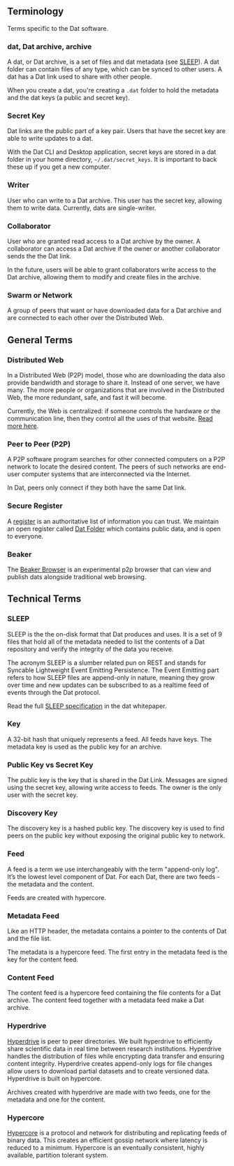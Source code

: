 ## Terminology

Terms specific to the Dat software.

### dat, Dat archive, archive

A dat, or Dat archive, is a set of files and dat metadata (see [SLEEP](#sleep)). A dat folder can contain files of any type, which can be synced to other users. A dat has a Dat link used to share with other people.

When you create a dat, you're creating a `.dat` folder to hold the metadata and the dat keys (a public and secret key).

### Secret Key

Dat links are the public part of a key pair. Users that have the secret key are able to write updates to a dat.

With the Dat CLI and Desktop application, secret keys are stored in a dat folder in your home directory, `~/.dat/secret_keys`. It is important to back these up if you get a new computer.

### Writer

User who can write to a Dat archive. This user has the secret key, allowing them to write data. Currently, dats are single-writer.

### Collaborator

User who are granted read access to a Dat archive by the owner. A collaborator can access a Dat archive if the owner or another collaborator sends the the Dat link.

In the future, users will be able to grant collaborators write access to the Dat archive, allowing them to modify and create files in the archive.

### Swarm or Network

A group of peers that want or have downloaded data for a Dat archive and are connected to each other over the Distributed Web.

## General Terms

### Distributed Web

In a Distributed Web (P2P) model, those who are downloading the data also provide bandwidth and storage to share it. Instead of one server, we have many. The more people or organizations that are involved in the Distributed Web, the more redundant, safe, and fast it will become.

Currently, the Web is centralized: if someone controls the hardware or the communication line, then they control all the uses of that website. [Read more here](http://brewster.kahle.org/2015/08/11/locking-the-web-open-a-call-for-a-distributed-web-2/).

### Peer to Peer (P2P)

A P2P software program searches for other connected computers on a P2P network to locate the desired content. The peers of such networks are end-user computer systems that are interconnected via the Internet.

In Dat, peers only connect if they both have the same Dat link.

### Secure Register

A [register]( https://gds.blog.gov.uk/2015/09/01/registers-authoritative-lists-you-can-trust/) is an authoritative list of information you can trust. We maintain an open register called [Dat Folder](https://datproject.org) which contains public data, and is open to everyone.

### Beaker

The [Beaker Browser](https://beakerbrowser.com/) is an experimental p2p browser that can view and publish dats alongside traditional web browsing.

## Technical Terms

### SLEEP

SLEEP is the the on-disk format that Dat produces and uses. It is a set of 9 files that hold all of the metadata needed to list the contents of a Dat repository and verify the integrity of the data you receive.

The acronym SLEEP is a slumber related pun on REST and stands for Syncable Lightweight Event Emitting Persistence. The Event Emitting part refers to how SLEEP files are append-only in nature, meaning they grow over time and new updates can be subscribed to as a realtime feed of events through the Dat protocol.

Read the full [SLEEP specification](https://github.com/datproject/docs/blob/master/papers/dat-paper.md#3-sleep-specification) in the dat whitepaper.

### Key

A 32-bit hash that uniquely represents a feed. All feeds have keys. The metadata key is used as the public key for an archive.

### Public Key vs Secret Key

The public key is the key that is shared in the Dat Link. Messages are signed using the secret key, allowing write access to feeds. The owner is the only user with the secret key.

### Discovery Key

The discovery key is a hashed public key. The discovery key is used to find peers on the public key without exposing the original public key to network.

### Feed

A feed is a term we use interchangeably with the term "append-only log". It’s the lowest level component of Dat. For each Dat, there are two feeds - the metadata and the content.

Feeds are created with hypercore.

### Metadata Feed

Like an HTTP header, the metadata contains a pointer to the contents of Dat and the file list.

The metadata is a hypercore feed. The first entry in the metadata feed is the key for the content feed.

### Content Feed

The content feed is a hypercore feed containing the file contents for a Dat archive. The content feed together with a metadata feed make a Dat archive.

### Hyperdrive

[Hyperdrive](https://github.com/mafintosh/hyperdrive) is peer to peer directories. We built hyperdrive to efficiently share scientific data in real time between research institutions. Hyperdrive handles the distribution of files while encrypting data transfer and ensuring content integrity. Hyperdrive creates append-only logs for file changes allow users to download partial datasets and to create versioned data. Hyperdrive is built on hypercore.

Archives created with hyperdrive are made with two feeds, one for the metadata and one for the content.

### Hypercore

[Hypercore](https://github.com/mafintosh/hypercore) is a protocol and network for distributing and replicating feeds of binary data. This creates an efficient gossip network where latency is reduced to a minimum. Hypercore is an eventually consistent, highly available, partition tolerant system.
